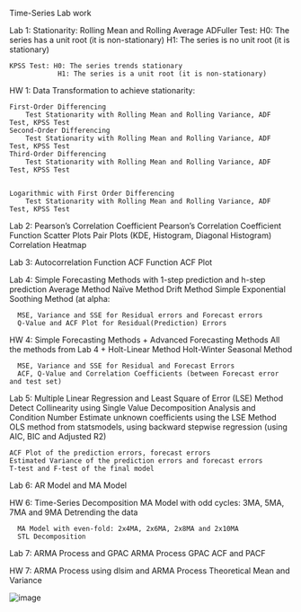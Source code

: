 Time-Series Lab work

Lab 1: 
Stationarity:
	  Rolling Mean and Rolling Average
    ADFuller Test: H0: The series has a unit root (it is non-stationary) 
                H1: The series is no unit root (it is stationary) 

    KPSS Test: H0: The series trends stationary 
                H1: The series is a unit root (it is non-stationary) 

HW 1:
Data Transformation to achieve stationarity:
	
	First-Order Differencing
		Test Stationarity with Rolling Mean and Rolling Variance, ADF Test, KPSS Test
	Second-Order Differencing
		Test Stationarity with Rolling Mean and Rolling Variance, ADF Test, KPSS Test
	Third-Order Differencing
		Test Stationarity with Rolling Mean and Rolling Variance, ADF Test, KPSS Test


	Logarithmic with First Order Differencing
		Test Stationarity with Rolling Mean and Rolling Variance, ADF Test, KPSS Test


Lab 2:
Pearson’s Correlation Coefficient
    Pearson’s Correlation Coefficient Function
	  Scatter Plots
	  Pair Plots (KDE, Histogram, Diagonal Histogram)
	  Correlation Heatmap

Lab 3:
Autocorrelation Function
    ACF Function
	  ACF Plot

Lab 4: 
Simple Forecasting Methods with 1-step prediction and h-step prediction
	  Average Method
	  Naïve Method
	  Drift Method
	  Simple Exponential Soothing Method (at alpha: 
	
	  MSE, Variance and SSE for Residual errors and Forecast errors
	  Q-Value and ACF Plot for Residual(Prediction) Errors

HW 4:
Simple Forecasting Methods + Advanced Forecasting Methods
	  All the methods from Lab 4 + 
	  Holt-Linear Method
	  Holt-Winter Seasonal Method
	
	  MSE, Variance and SSE for Residual and Forecast Errors
	  ACF, Q-Value and Correlation Coefficients (between Forecast error and test set)


Lab 5:
Multiple Linear Regression and Least Square of Error (LSE) Method
    Detect Collinearity using Single Value Decomposition Analysis and Condition Number
	  Estimate unknown coefficients using the LSE Method
    OLS method from statsmodels, using backward stepwise regression (using AIC, BIC and Adjusted R2)

    ACF Plot of the prediction errors, forecast errors
    Estimated Variance of the prediction errors and forecast errors
    T-test and F-test of the final model

Lab 6:
AR Model and MA Model

HW 6:
    Time-Series Decomposition
	  MA Model with odd cycles: 3MA, 5MA, 7MA and 9MA
	  Detrending the data
	
	  MA Model with even-fold: 2x4MA, 2x6MA, 2x8MA and 2x10MA
	  STL Decomposition 

Lab 7:
ARMA Process and GPAC
	  ARMA Process
	  GPAC 
	  ACF and PACF
	
HW 7:
ARMA Process using dlsim and ARMA Process
	  Theoretical Mean and Variance

![image](https://user-images.githubusercontent.com/76020767/161135284-5ba40dd3-081a-4f2d-86ad-36b754e96f85.png)

